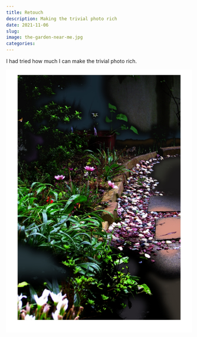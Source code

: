 ```yaml
---
title: Retouch
description: Making the trivial photo rich
date: 2021-11-06
slug: 
image: the-garden-near-me.jpg
categories:
---
```


I had tried how much I can make the trivial photo rich.

![2012.oct](the-garden-near-me.jpg)


